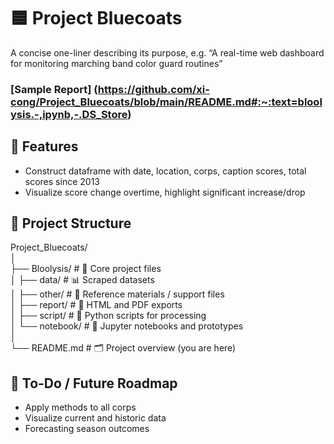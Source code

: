 # 🟦 Project Bluecoats
A concise one-liner describing its purpose, e.g. “A real-time web dashboard for monitoring marching band color guard routines”

### [Sample Report] (https://github.com/xi-cong/Project_Bluecoats/blob/main/README.md#:~:text=bloolysis.-,ipynb,-.DS_Store)


## 🚀 Features
- Construct dataframe with date, location, corps, caption scores, total scores since 2013
- Visualize score change overtime, highlight significant increase/drop

## 📂 Project Structure

Project_Bluecoats/  
│  
├── Bloolysis/ # 🧠 Core project files  
│ ├── data/ # 📊 Scraped datasets  
│ ├── other/ # 📎 Reference materials / support files  
│ ├── report/ # 📄 HTML and PDF exports  
│ ├── script/ # 🐍 Python scripts for processing  
│ └── notebook/ # 📓 Jupyter notebooks and prototypes  
│  
└── README.md # 🗂 Project overview (you are here)  


## 📌 To-Do / Future Roadmap
- Apply methods to all corps
- Visualize current and historic data
- Forecasting season outcomes
